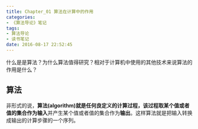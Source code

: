 ```yaml
---
title: Chapter_01 算法在计算中的作用
categories:
- 《算法导论》笔记
tags:
- 算法导论
- 读书笔记
date: 2016-08-17 22:52:45
---
```


什么是是算法？为什么算法值得研究？相对于计算机中使用的其他技术来说算法的作用是什么？

<!--more-->

## 算法

非形式的说，**算法(algorithm)**就是任何良定义的计算过程，该过程取某个值或者值的集合作为**输入**并产生某个值或者值的集合作为**输出**。这样算法就是把输入转换成输出的计算步骤的一个序列。